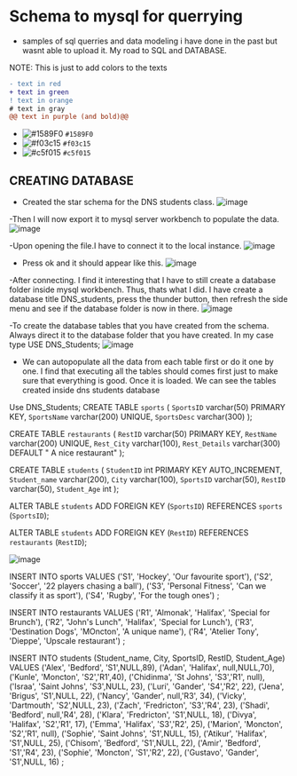 # Schema to mysql for querrying  
- samples of sql querries and data modeling i have done in the past but wasnt able to upload it. My road to SQL and DATABASE.

NOTE:
This is just to add colors to the texts
```diff
- text in red
+ text in green
! text in orange
# text in gray
@@ text in purple (and bold)@@
```


- ![#1589F0](https://placehold.co/15x15/1589F0/1589F0.png) `#1589F0`
- ![#f03c15](https://placehold.co/15x15/f03c15/f03c15.png) `#f03c15`
- ![#c5f015](https://placehold.co/15x15/c5f015/c5f015.png) `#c5f015`


## CREATING DATABASE
- Created the star schema for the DNS students class. 
![image](https://github.com/lois4801/Sql_database_trial/assets/96842662/db855d7f-b166-4c51-8b55-1ea98a9d9621)

-Then I will now export it to mysql server workbench to populate the data.
![image](https://github.com/lois4801/Sql_database_trial/assets/96842662/e91ef46f-70a8-45cd-8733-baa057266a7f)

-Upon opening the file.I have to connect it to the local instance.
![image](https://github.com/lois4801/Sql_database_trial/assets/96842662/3a745592-c6bb-4695-b545-31171fc0942f)

- Press ok and it should appear like this.
![image](https://github.com/lois4801/Sql_database_trial/assets/96842662/8d3a6222-91f7-404c-8ef0-31e2a1cc3cb3)


-After connecting. I find it interesting that I have to still create a database folder inside mysql workbench. Thus, thats what I did.  I have create a database title DNS_students, press the thunder button, then refresh the side menu and see if the database folder is now in there.
![image](https://github.com/lois4801/Sql_database_trial/assets/96842662/cdea80f0-f653-4e40-a2d5-034447961871)

-To create the database tables that you have created from the schema. Always direct it to the database folder that you have created.
In my case type USE DNS_Students; 
![image](https://github.com/lois4801/Sql_database_trial/assets/96842662/d9233694-a3d7-4f47-b8b1-5fd9219ea68b)

- We can autopopulate all the data from each table first or do it one by one. I find that executing all the tables should comes first just to make sure that everything is good. Once it is loaded. We can see the tables created inside dns students database

Use DNS_Students;
CREATE TABLE `sports` (
  `SportsID` varchar(50) PRIMARY KEY,
  `SportsName` varchar(200) UNIQUE,
  `SportsDesc` varchar(300)
);

CREATE TABLE `restaurants` (
  `RestID` varchar(50) PRIMARY KEY,
  `RestName` varchar(200) UNIQUE,
  `Rest_City` varchar(100),
  `Rest_Details` varchar(300) DEFAULT " A nice restaurant"
);

CREATE TABLE `students` (
  `StudentID` int PRIMARY KEY AUTO_INCREMENT,
  `Student_name` varchar(200),
  `City` varchar(100),
  `SportsID` varchar(50),
  `RestID` varchar(50),
  `Student_Age` int
);

ALTER TABLE `students` ADD FOREIGN KEY (`SportsID`) REFERENCES `sports` (`SportsID`);

ALTER TABLE `students` ADD FOREIGN KEY (`RestID`) REFERENCES `restaurants` (`RestID`);

![image](https://github.com/lois4801/Sql_database_trial/assets/96842662/8a3e72b6-f594-486d-a964-b6f27b48046b)






INSERT INTO sports VALUES
('S1', 'Hockey', 'Our favourite sport'),
('S2', 'Soccer', '22 players chasing a ball'),
('S3', 'Personal Fitness', 'Can we classify it as sport'),
('S4', 'Rugby', 'For the tough ones')
;

INSERT INTO restaurants
VALUES
('R1', 'Almonak', 'Halifax', 'Special for Brunch'),
('R2', "John's Lunch", 'Halifax', 'Special for Lunch'),
('R3', 'Destination Dogs', 'MOncton', 'A unique name'),
('R4', 'Atelier Tony', 'Dieppe', 'Upscale restaurant')
;


INSERT INTO students (Student_name, City, SportsID, RestID, Student_Age)
VALUES
('Alex', 'Bedford', 'S1',NULL,89),
('Adan', 'Halifax', null,NULL,70),
('Kunle', 'Moncton', 'S2','R1',40),
('Chidinma', 'St Johns', 'S3','R1', null),
('Israa', 'Saint Johns', 'S3',NULL, 23),
('Luri', 'Gander', 'S4','R2', 22),
('Jena', 'Brigus', 'S1',NULL, 22),
('Nancy', 'Gander', null,'R3', 34),
('Vicky', 'Dartmouth', 'S2',NULL, 23),
('Zach', 'Fredricton', 'S3','R4', 23),
('Shadi', 'Bedford', null,'R4', 28),
('Klara', 'Fredricton', 'S1',NULL, 18),
('Divya', 'Halifax', 'S2','R1', 17),
('Emma', 'Halifax', 'S3','R2', 25),
('Marion', 'Moncton', 'S2','R1', null),
('Sophie', 'Saint Johns', 'S1',NULL, 15),
('Atikur', 'Halifax', 'S1',NULL, 25),
('Chisom', 'Bedford', 'S1',NULL, 22),
('Amir', 'Bedford', 'S1','R4', 23),
('Sophie', 'Moncton', 'S1','R2', 22),
('Gustavo', 'Gander', 'S1',NULL, 16)
;



